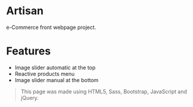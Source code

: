 # Artisan

e-Commerce front webpage project.

# Features

- Image slider automatic at the top
- Reactive products menu
- Image slider manual at the bottom

>This page was made using HTML5, Sass, Bootstrap, JavaScript and jQuery.
